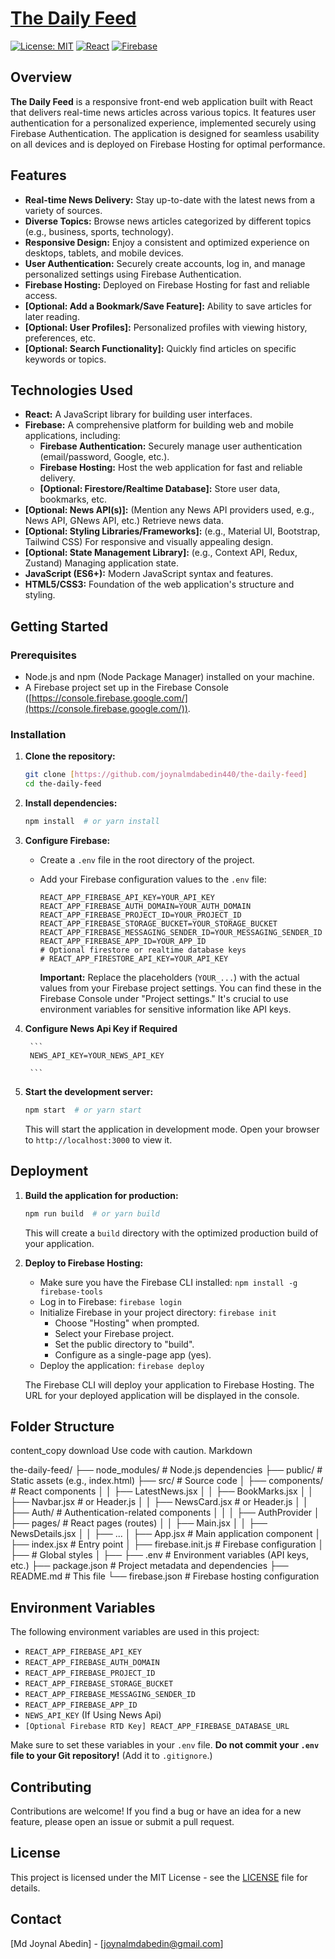 # [The Daily Feed](https://the-daily-feed-83f19.web.app/category/01)

[![License: MIT](https://img.shields.io/badge/License-MIT-yellow.svg)](https://opensource.org/licenses/MIT)
[![React](https://img.shields.io/badge/React-%2320232a.svg?style=for-the-badge&logo=react&logoColor=%2361DAFB)](https://reactjs.org/)
[![Firebase](https://img.shields.io/badge/firebase-%23039BE5.svg?style=for-the-badge&logo=firebase)](https://firebase.google.com/)

## Overview

**The Daily Feed** is a responsive front-end web application built with React that delivers real-time news articles across various topics. It features user authentication for a personalized experience, implemented securely using Firebase Authentication. The application is designed for seamless usability on all devices and is deployed on Firebase Hosting for optimal performance.

## Features

*   **Real-time News Delivery:** Stay up-to-date with the latest news from a variety of sources.
*   **Diverse Topics:** Browse news articles categorized by different topics (e.g., business, sports, technology).
*   **Responsive Design:** Enjoy a consistent and optimized experience on desktops, tablets, and mobile devices.
*   **User Authentication:** Securely create accounts, log in, and manage personalized settings using Firebase Authentication.
*   **Firebase Hosting:** Deployed on Firebase Hosting for fast and reliable access.
*   **[Optional: Add a Bookmark/Save Feature]:** Ability to save articles for later reading.
*   **[Optional: User Profiles]:** Personalized profiles with viewing history, preferences, etc.
*   **[Optional: Search Functionality]:** Quickly find articles on specific keywords or topics.

## Technologies Used

*   **React:** A JavaScript library for building user interfaces.
*   **Firebase:** A comprehensive platform for building web and mobile applications, including:
    *   **Firebase Authentication:** Securely manage user authentication (email/password, Google, etc.).
    *   **Firebase Hosting:** Host the web application for fast and reliable delivery.
    *   **[Optional: Firestore/Realtime Database]:** Store user data, bookmarks, etc.
*   **[Optional: News API(s)]:** (Mention any News API providers used, e.g., News API, GNews API, etc.) Retrieve news data.
*   **[Optional: Styling Libraries/Frameworks]:** (e.g., Material UI, Bootstrap, Tailwind CSS) For responsive and visually appealing design.
*   **[Optional: State Management Library]:** (e.g., Context API, Redux, Zustand) Managing application state.
*   **JavaScript (ES6+):** Modern JavaScript syntax and features.
*   **HTML5/CSS3:** Foundation of the web application's structure and styling.

## Getting Started

### Prerequisites

*   Node.js and npm (Node Package Manager) installed on your machine.
*   A Firebase project set up in the Firebase Console ([https://console.firebase.google.com/](https://console.firebase.google.com/)).

### Installation

1.  **Clone the repository:**

    ```bash
    git clone [https://github.com/joynalmdabedin440/the-daily-feed]
    cd the-daily-feed
    ```

2.  **Install dependencies:**

    ```bash
    npm install  # or yarn install
    ```

3.  **Configure Firebase:**

    *   Create a `.env` file in the root directory of the project.
    *   Add your Firebase configuration values to the `.env` file:

        ```
        REACT_APP_FIREBASE_API_KEY=YOUR_API_KEY
        REACT_APP_FIREBASE_AUTH_DOMAIN=YOUR_AUTH_DOMAIN
        REACT_APP_FIREBASE_PROJECT_ID=YOUR_PROJECT_ID
        REACT_APP_FIREBASE_STORAGE_BUCKET=YOUR_STORAGE_BUCKET
        REACT_APP_FIREBASE_MESSAGING_SENDER_ID=YOUR_MESSAGING_SENDER_ID
        REACT_APP_FIREBASE_APP_ID=YOUR_APP_ID
        # Optional firestore or realtime database keys
        # REACT_APP_FIRESTORE_API_KEY=YOUR_API_KEY
        ```

        **Important:** Replace the placeholders (`YOUR_...`) with the actual values from your Firebase project settings.  You can find these in the Firebase Console under "Project settings."  It's crucial to use environment variables for sensitive information like API keys.

4. **Configure News Api Key if Required**

        ```
        NEWS_API_KEY=YOUR_NEWS_API_KEY

        ```

5.  **Start the development server:**

    ```bash
    npm start  # or yarn start
    ```

    This will start the application in development mode. Open your browser to `http://localhost:3000` to view it.

## Deployment

1.  **Build the application for production:**

    ```bash
    npm run build  # or yarn build
    ```

    This will create a `build` directory with the optimized production build of your application.

2.  **Deploy to Firebase Hosting:**

    *   Make sure you have the Firebase CLI installed: `npm install -g firebase-tools`
    *   Log in to Firebase: `firebase login`
    *   Initialize Firebase in your project directory: `firebase init`
        *   Choose "Hosting" when prompted.
        *   Select your Firebase project.
        *   Set the public directory to "build".
        *   Configure as a single-page app (yes).
    *   Deploy the application: `firebase deploy`

    The Firebase CLI will deploy your application to Firebase Hosting. The URL for your deployed application will be displayed in the console.

## Folder Structure
content_copy
download
Use code with caution.
Markdown

the-daily-feed/
├── node_modules/ # Node.js dependencies
├── public/ # Static assets (e.g., index.html)
├── src/ # Source code
│ ├── components/ # React components
│ │ ├── LatestNews.jsx
│ │ ├── BookMarks.jsx
│ │ ├── Navbar.jsx # or Header.js
│ │ ├── NewsCard.jsx # or Header.js
│ │ ├── Auth/ # Authentication-related components
│ │ │ ├── AuthProvider
│ ├── pages/ # React pages (routes)
│ │ ├── Main.jsx
│ │ ├── NewsDetails.jsx
│ │ ├── ...
│ ├── App.jsx # Main application component
│ ├── index.jsx # Entry point
│ ├── firebase.init.js # Firebase configuration
│ ├──  # Global styles
│ ├── 
├── .env # Environment variables (API keys, etc.)
├── package.json # Project metadata and dependencies
├── README.md # This file
└── firebase.json # Firebase hosting configuration

## Environment Variables

The following environment variables are used in this project:

*   `REACT_APP_FIREBASE_API_KEY`
*   `REACT_APP_FIREBASE_AUTH_DOMAIN`
*   `REACT_APP_FIREBASE_PROJECT_ID`
*   `REACT_APP_FIREBASE_STORAGE_BUCKET`
*   `REACT_APP_FIREBASE_MESSAGING_SENDER_ID`
*   `REACT_APP_FIREBASE_APP_ID`
*   `NEWS_API_KEY` (If Using News Api)
*   `[Optional Firebase RTD Key] REACT_APP_FIREBASE_DATABASE_URL`

Make sure to set these variables in your `.env` file.  **Do not commit your `.env` file to your Git repository!** (Add it to `.gitignore`.)

## Contributing

Contributions are welcome! If you find a bug or have an idea for a new feature, please open an issue or submit a pull request.

## License

This project is licensed under the MIT License - see the [LICENSE](LICENSE) file for details.

## Contact

[Md Joynal Abedin] - [joynalmdabedin@gmail.com]


